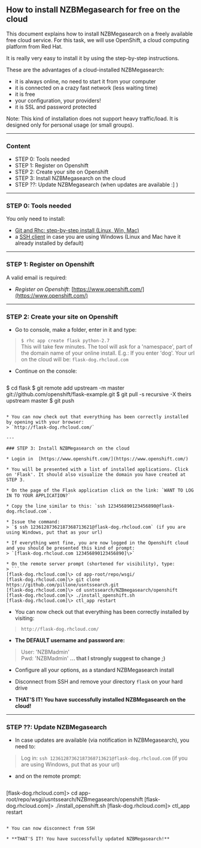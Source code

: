 ## How to install NZBMegasearch for free on the cloud 

This document explains how to install NZBMegasearch on a freely available free cloud service.
For this task, we will use OpenShift, a cloud computing platform from Red Hat.

It is really very easy to install it by using the step-by-step instructions.

These are the advantages of a cloud-installed NZBMegasearch: 


* it is always online, no need to start it from your computer
* it is connected on a crazy fast network (less waiting time)
* it is free
* your configuration, your providers!
* it is SSL and password protected

Note: This kind of installation does not support heavy traffic/load. It is designed only for personal usage (or small groups).

---

### Content

* STEP 0: Tools needed 
* STEP 1: Register on Openshift
* STEP 2: Create your site on Openshift
* STEP 3: Install NZBMegasearch on the cloud
* STEP ??: Update NZBMegasearch (when updates are available :] )

---

### STEP 0: Tools needed

You only need to install:

* [Git and Rhc: step-by-step install  (Linux, Win, Mac)](https://www.openshift.com/developers/rhc-client-tools-install)
* a [SSH client](http://www.chiark.greenend.org.uk/~sgtatham/putty/) in case you are using Windows (Linux and Mac have it already installed by default)

---

### STEP 1: Register on Openshift

A valid email is required:

* *Register on Openshift*: [https://www.openshift.com/](https://www.openshift.com/)


---

### STEP 2: Create your site on Openshift 

* Go to console, make a folder, enter in it and type:
> `$ rhc app create flask python-2.7`  
> This will take few minutes. The tool will ask for a 'namespace', part of the domain name of your online install. E.g.: If you enter 'dog'. Your url on the cloud will be: `flask-dog.rhcloud.com`

* Continue on the console:
> ```
$ cd flask 
$ git remote add upstream -m master git://github.com/openshift/flask-example.git
$ git pull -s recursive -X theirs upstream master
$ git push
```

* You can now check out that everything has been correctly installed by opening with your browser:
> `http://flask-dog.rhcloud.com/`

---

### STEP 3: Install NZBMegasearch on the cloud

* Login in  [https://www.openshift.com/](https://www.openshift.com/)

* You will be presented with a list of installed applications. Click on 'Flask'. It should also visualize the domain you have created at STEP 3.

* On the page of the Flask application click on the link: `WANT TO LOG IN TO YOUR APPLICATION?`  

* Copy the line similar to this: `ssh 123456890123456890@flask-dog.rhcloud.com`.

* Issue the command:
> `$ ssh 12361287362187368713621@flask-dog.rhcloud.com` (if you are using Windows, put that as your url)

* If everything went fine, you are now logged in the Openshift cloud and you should be presented this kind of prompt:
> `[flask-dog.rhcloud.com 123456890123456890]\>`

* On the remote server prompt (shortened for visibility), type:
> ```
[flask-dog.rhcloud.com]\> cd app-root/repo/wsgi/
[flask-dog.rhcloud.com]\> git clone https://github.com/pillone/usntssearch.git
[flask-dog.rhcloud.com]\> cd usntssearch/NZBmegasearch/openshift
[flask-dog.rhcloud.com]\> ./install_openshift.sh
[flask-dog.rhcloud.com]\> ctl_app restart
```

* You can now check out that everything has been correctly installed by visiting:
> `http://flask-dog.rhcloud.com/`

* **The DEFAULT username and password are:**
> User: 'NZBMadmin'  
> Pwd: 'NZBMadmin'
> **... that I strongly suggest to change ;)**

* Configure all your options, as a standard NZBMegasearch install

* Disconnect from SSH and remove your directory `flask` on your hard drive

* **THAT'S IT! You have successfully installed NZBMegasearch on the cloud!**

---

### STEP ??: Update NZBMegasearch

* In case updates are available (via notification in NZBMegasearch), you need to:
> Log in: `ssh 12361287362187368713621@flask-dog.rhcloud.com` (if you are using Windows, put that as your url)

* and on the remote prompt:
>``` 
[flask-dog.rhcloud.com]\> cd app-root/repo/wsgi/usntssearch/NZBmegasearch/openshift
[flask-dog.rhcloud.com]\> ./install_openshift.sh
[flask-dog.rhcloud.com]\> ctl_app restart
```

* You can now disconnect from SSH

* **THAT'S IT! You have successfully updated NZBMegasearch!**


